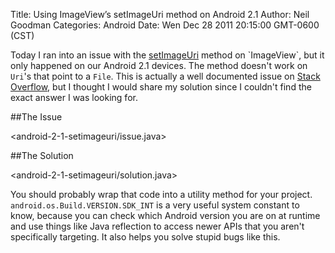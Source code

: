 Title: Using ImageView’s setImageUri method on Android 2.1
Author: Neil Goodman
Categories: Android
Date: Wen Dec 28 2011 20:15:00 GMT-0600 (CST)

Today I ran into an issue with the [setImageUri](http://developer.android.com/reference/android/widget/ImageView.html#setImageURI(android.net.Uri)) method on `ImageView`, but it only happened on our Android 2.1 devices. The method doesn't work on `Uri`'s that point to a `File`. This is actually a well documented issue on [Stack Overflow](http://stackoverflow.com/questions/3720530/why-would-imageview-setimageuri-work-in-android-2-2-but-not-2-1), but I thought I would share my solution since I couldn't find the exact answer I was looking for.

##The Issue

<android-2-1-setimageuri/issue.java>

##The Solution

<android-2-1-setimageuri/solution.java>

You should probably wrap that code into a utility method for your project. `android.os.Build.VERSION.SDK_INT` is a very useful system constant to know, because you can check which Android version you are on at runtime and use things like Java reflection to access newer APIs that you aren't specifically targeting. It also helps you solve stupid bugs like this.